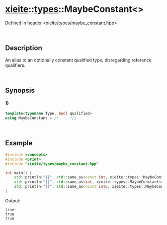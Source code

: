 # [xieite](../../xieite.md)\:\:[types](../../types.md)\:\:MaybeConstant\<\>
Defined in header [<xieite/types/maybe_constant.hpp>](../../../include/xieite/types/maybe_constant.hpp)

&nbsp;

## Description
An alias to an optionally constant qualified type, disregarding reference qualifiers.

&nbsp;

## Synopsis
#### 1)
```cpp
template<typename Type, bool qualified>
using MaybeConstant = /* ... */;
```

&nbsp;

## Example
```cpp
#include <concepts>
#include <print>
#include "xieite/types/maybe_constant.hpp"

int main() {
    std::println("{}", std::same_as<const int, xieite::types::MaybeConstant<int, true>>);
    std::println("{}", std::same_as<int, xieite::types::MaybeConstant<const int, false>>);
    std::println("{}", std::same_as<const int&, xieite::types::MaybeConstant<int&, true>>);
}
```
Output:
```
true
true
true
```
